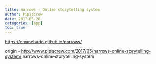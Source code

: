 ```yaml
---
title: narrows - Online storytelling system
author: PipisCrew
date: 2017-05-26
categories: [app]
toc: true
---
```


https://emanchado.github.io/narrows/

origin - http://www.pipiscrew.com/2017/05/narrows-online-storytelling-system/ narrows-online-storytelling-system